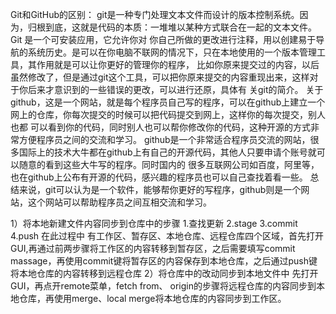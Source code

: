 ﻿
Git和GitHub的区别： 
git是一种专门处理文本文件而设计的版本控制系统。因为，归根到底，这就是代码的本质：一堆堆以某种方式联合在一起的文本文件。Git 是一个可安装应用，它允许你对 你自己所做的更改进行注释，用以创建易于导航的系统历史。是可以在你电脑不联网的情况下，只在本地使用的一个版本管理工具，其作用就是可以让你更好的管理你的程序， 比如你原来提交过的内容，以后虽然修改了，但是通过git这个工具，可以把你原来提交的内容重现出来，这样对于你后来才意识到的一些错误的更改，可以进行还原，具体有 关git的简介。 
关于github，这是一个网站，就是每个程序员自己写的程序，可以在github上建立一个网上的仓库，你每次提交的时候可以把代码提交到网上，这样你的每次提交，别人也都 可以看到你的代码，同时别人也可以帮你修改你的代码，这种开源的方式非常方便程序员之间的交流和学习。 github是一个非常适合程序员交流的网站，很多国际上的技术大牛都在github上有自己的开源代码，其他人只要申请个账号就可以随意的看到这些大牛写的程序。同时国内的 很多互联网公司如百度，阿里等，也在github上公布有开源的代码，感兴趣的程序员也可以自己查找着看一些。 
总结来说，git可以认为是一个软件，能够帮你更好的写程序，github则是一个网站，这个网站可以帮助程序员之间互相交流和学习。

1）将本地新建文件内容同步到仓库中的步骤
      1.查找更新 
      2.stage 
      3.commit
      4.push
      在此过程中 有工作区、暂存区、本地仓库、远程仓库四个区域，首先打开GUI,再通过前两步骤将工作区的内容转移到暂存区，之后需要填写commit massage，再使用commit键将暂存区的内容保存到本地仓库，之后通过push键将本地仓库的内容转移到远程仓库
 2）将仓库中的改动同步到本地文件中
       先打开GUI，再点开remote菜单，fetch from、 origin的步骤将远程仓库的内容同步到本地仓库，再使用merge、local merge将本地仓库的内容同步到工作区。
